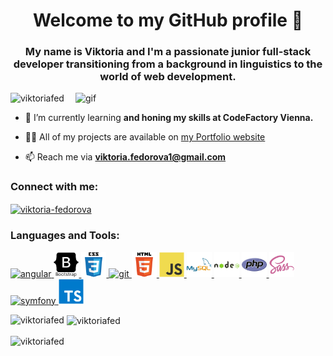 <h1 align="center">Welcome to my GitHub profile 👋</h1>
<h3 align="center">My name is Viktoria and I'm a passionate junior full-stack developer transitioning from a background in linguistics to the world of web development.</h3>
<image align="right" width="400" src="https://media.giphy.com/media/f6hnhHkks8bk4jwjh3/giphy.gif" alt="gif">

<p align="left"> <img src="https://komarev.com/ghpvc/?username=viktoriafed&label=Profile%20views&color=0e75b6&style=flat" alt="viktoriafed" /> </p>

- 🌱 I’m currently learning **and honing my skills at CodeFactory Vienna.**

- 👨‍💻 All of my projects are available on [my Portfolio website](https://viktoria.codefactory.wien/)

- 📫 Reach me via **viktoria.fedorova1@gmail.com**

<h3 align="left">Connect with me:</h3>
<p align="left">
<a href="https://linkedin.com/in/viktoria-fedorova" target="blank"><img align="center" src="https://raw.githubusercontent.com/rahuldkjain/github-profile-readme-generator/master/src/images/icons/Social/linked-in-alt.svg" alt="viktoria-fedorova" height="30" width="40" /></a>
</p>

<h3 align="left">Languages and Tools:</h3>
<p align="left"> <a href="https://angular.io" target="_blank" rel="noreferrer"> <img src="https://angular.io/assets/images/logos/angular/angular.svg" alt="angular" width="40" height="40"/> </a> <a href="https://getbootstrap.com" target="_blank" rel="noreferrer"> <img src="https://raw.githubusercontent.com/devicons/devicon/master/icons/bootstrap/bootstrap-plain-wordmark.svg" alt="bootstrap" width="40" height="40"/> </a> <a href="https://www.w3schools.com/css/" target="_blank" rel="noreferrer"> <img src="https://raw.githubusercontent.com/devicons/devicon/master/icons/css3/css3-original-wordmark.svg" alt="css3" width="40" height="40"/> </a> <a href="https://git-scm.com/" target="_blank" rel="noreferrer"> <img src="https://www.vectorlogo.zone/logos/git-scm/git-scm-icon.svg" alt="git" width="40" height="40"/> </a> <a href="https://www.w3.org/html/" target="_blank" rel="noreferrer"> <img src="https://raw.githubusercontent.com/devicons/devicon/master/icons/html5/html5-original-wordmark.svg" alt="html5" width="40" height="40"/> </a> <a href="https://developer.mozilla.org/en-US/docs/Web/JavaScript" target="_blank" rel="noreferrer"> <img src="https://raw.githubusercontent.com/devicons/devicon/master/icons/javascript/javascript-original.svg" alt="javascript" width="40" height="40"/> </a> <a href="https://www.mysql.com/" target="_blank" rel="noreferrer"> <img src="https://raw.githubusercontent.com/devicons/devicon/master/icons/mysql/mysql-original-wordmark.svg" alt="mysql" width="40" height="40"/> </a> <a href="https://nodejs.org" target="_blank" rel="noreferrer"> <img src="https://raw.githubusercontent.com/devicons/devicon/master/icons/nodejs/nodejs-original-wordmark.svg" alt="nodejs" width="40" height="40"/> </a> <a href="https://www.php.net" target="_blank" rel="noreferrer"> <img src="https://raw.githubusercontent.com/devicons/devicon/master/icons/php/php-original.svg" alt="php" width="40" height="40"/> </a> <a href="https://sass-lang.com" target="_blank" rel="noreferrer"> <img src="https://raw.githubusercontent.com/devicons/devicon/master/icons/sass/sass-original.svg" alt="sass" width="40" height="40"/> </a> <a href="https://symfony.com" target="_blank" rel="noreferrer"> <img src="https://symfony.com/logos/symfony_black_03.svg" alt="symfony" width="40" height="40"/> </a> <a href="https://www.typescriptlang.org/" target="_blank" rel="noreferrer"> <img src="https://raw.githubusercontent.com/devicons/devicon/master/icons/typescript/typescript-original.svg" alt="typescript" width="40" height="40"/> </a> </p>

<p><img align="left" src="https://github-readme-stats.vercel.app/api/top-langs?username=viktoriafed&show_icons=true&locale=en&layout=compact" alt="viktoriafed" /></p>

<p>&nbsp;<img align="center" src="https://github-readme-stats.vercel.app/api?username=viktoriafed&show_icons=true&locale=en" alt="viktoriafed" /></p>

<p><img align="center" src="https://github-readme-streak-stats.herokuapp.com/?user=viktoriafed&" alt="viktoriafed" /></p>


